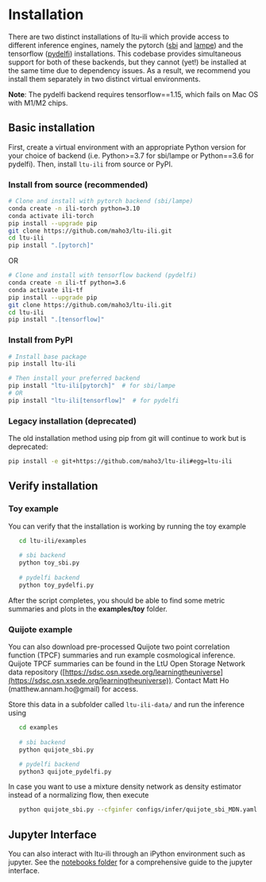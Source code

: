 Installation
============

There are two distinct installations of ltu-ili which provide access to different inference engines, namely the pytorch ([sbi](https://github.com/mackelab/sbi) and [lampe](https://lampe.readthedocs.io/en/stable/index.html)) and the tensorflow ([pydelfi](https://github.com/justinalsing/pydelfi)) installations. This codebase provides simultaneous support for both of these backends, but they cannot (yet!) be installed at the same time due to dependency issues. As a result, we recommend you install them separately in two distinct virtual environments.

**Note**: The pydelfi backend requires tensorflow==1.15, which fails on Mac OS with M1/M2 chips.

## Basic installation

First, create a virtual environment with an appropriate Python version for your choice of backend (i.e. Python>=3.7 for sbi/lampe or Python==3.6 for pydelfi). Then, install `ltu-ili` from source or PyPI.

### Install from source (recommended)
```bash
# Clone and install with pytorch backend (sbi/lampe)
conda create -n ili-torch python=3.10 
conda activate ili-torch
pip install --upgrade pip
git clone https://github.com/maho3/ltu-ili.git
cd ltu-ili
pip install ".[pytorch]"
```
OR
```bash
# Clone and install with tensorflow backend (pydelfi)
conda create -n ili-tf python=3.6
conda activate ili-tf
pip install --upgrade pip
git clone https://github.com/maho3/ltu-ili.git
cd ltu-ili
pip install ".[tensorflow]"
```

### Install from PyPI
```bash
# Install base package
pip install ltu-ili

# Then install your preferred backend
pip install "ltu-ili[pytorch]"  # for sbi/lampe
# OR
pip install "ltu-ili[tensorflow]"  # for pydelfi
```

### Legacy installation (deprecated)
The old installation method using pip from git will continue to work but is deprecated:
```bash
pip install -e git+https://github.com/maho3/ltu-ili#egg=ltu-ili
```

## Verify installation

### Toy example
You can verify that the installation is working by running the toy example
```bash
   cd ltu-ili/examples
   
   # sbi backend
   python toy_sbi.py
   
   # pydelfi backend 
   python toy_pydelfi.py
```
After the script completes, you should be able to find some metric summaries and plots in the **examples/toy** folder.

### Quijote example
You can also download pre-processed Quijote two point correlation function (TPCF) summaries and run example cosmological inference. Quijote TPCF summaries can be found in the LtU Open Storage Network data repository ([https://sdsc.osn.xsede.org/learningtheuniverse](https://sdsc.osn.xsede.org/learningtheuniverse)). Contact Matt Ho (matthew.annam.ho@gmail) for access.

Store this data in a subfolder called `ltu-ili-data/` and run the inference using
```bash
   cd examples
   
   # sbi backend
   python quijote_sbi.py 

   # pydelfi backend
   python3 quijote_pydelfi.py
```
In case you want to use a mixture density network as density estimator instead of a normalizing flow, then execute
```bash
   python quijote_sbi.py --cfginfer configs/infer/quijote_sbi_MDN.yaml
```

## Jupyter Interface
You can also interact with ltu-ili through an iPython environment such as jupyter. See the [notebooks folder](https://github.com/maho3/ltu-ili/blob/main/notebooks/) for a comprehensive guide to the jupyter interface.
